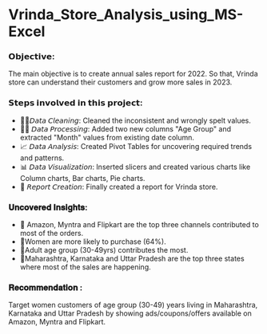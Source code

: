 # Vrinda_Store_Analysis_using_MS-Excel

### 𝗢𝗯𝗷𝗲𝗰𝘁𝗶𝘃𝗲:
The main objective is to create annual sales report for 2022. So that, Vrinda store can understand their customers and grow more sales in 2023.

### 𝗦𝘁𝗲𝗽𝘀 𝗶𝗻𝘃𝗼𝗹𝘃𝗲𝗱 𝗶𝗻 𝘁𝗵𝗶𝘀 𝗽𝗿𝗼𝗷𝗲𝗰𝘁:

- 🕵‍♂️𝘋𝘢𝘵𝘢 𝘊𝘭𝘦𝘢𝘯𝘪𝘯𝘨: Cleaned the inconsistent and wrongly spelt values.
- 👨‍💻 𝘋𝘢𝘵𝘢 𝘗𝘳𝘰𝘤𝘦𝘴𝘴𝘪𝘯𝘨: Added two new columns "Age Group" and extracted "Month" values from existing date column.
- 📈 𝘋𝘢𝘵𝘢 𝘈𝘯𝘢𝘭𝘺𝘴𝘪𝘴: Created Pivot Tables for uncovering required trends and patterns.
- 📊 𝘋𝘢𝘵𝘢 𝘝𝘪𝘴𝘶𝘢𝘭𝘪𝘻𝘢𝘵𝘪𝘰𝘯: Inserted slicers and created various charts like Column charts, Bar charts, Pie charts.
- 📜 𝘙𝘦𝘱𝘰𝘳𝘵 𝘊𝘳𝘦𝘢𝘵𝘪𝘰𝘯: Finally created a report for Vrinda store.

### 𝐔𝐧𝐜𝐨𝐯𝐞𝐫𝐞𝐝 𝐈𝐧𝐬𝐢𝐠𝐡𝐭𝐬:
- 📌 Amazon, Myntra and Flipkart are the top three channels contributed to most of the orders.
- 📌Women are more likely to purchase (64%).
- 📌Adult age group (30-49yrs) contributes the most.
- 📌Maharashtra, Karnataka and Uttar Pradesh are the top three states where most of the sales are happening.

### 𝐑𝐞𝐜𝐨𝐦𝐦𝐞𝐧𝐝𝐚𝐭𝐢𝐨𝐧 :
Target women customers of age group (30-49) years living in Maharashtra, Karnataka and Uttar Pradesh by showing ads/coupons/offers available on Amazon, Myntra and Flipkart.
